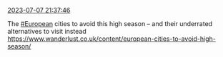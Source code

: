 [2023-07-07 21:37:46](https://mstdn.social/@hill_wanderer/110674959794669820)

The <a href="https://mstdn.social/tags/European" class="mention hashtag" rel="tag">#European</a> cities to avoid this high season – and their underrated alternatives to visit instead <a href="https://www.wanderlust.co.uk/content/european-cities-to-avoid-high-season/" target="_blank" rel="nofollow noopener noreferrer" translate="no">https://www.wanderlust.co.uk/content/european-cities-to-avoid-high-season/</a>
